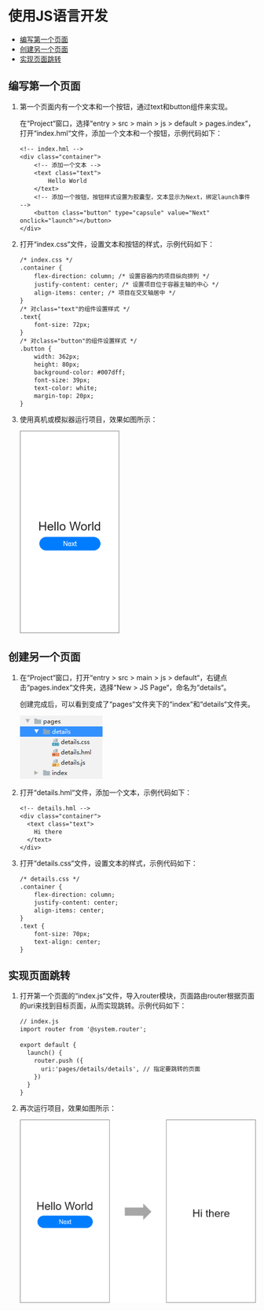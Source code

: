 # 使用JS语言开发<a name="ZH-CN_TOPIC_0000001064805858"></a>

-   [编写第一个页面](#section17436202895811)
-   [创建另一个页面](#section944219415598)
-   [实现页面跳转](#section126857614017)

## 编写第一个页面<a name="section17436202895811"></a>

1.  第一个页面内有一个文本和一个按钮，通过text和button组件来实现。

    在“Project“窗口，选择“entry \> src \> main  \>  js  \>  default  \>  pages.index“，打开“index.hml“文件，添加一个文本和一个按钮，示例代码如下：

    ```
    <!-- index.hml -->
    <div class="container">
        <!-- 添加一个文本 -->
        <text class="text">
            Hello World
        </text>
        <!-- 添加一个按钮，按钮样式设置为胶囊型，文本显示为Next，绑定launch事件 -->
        <button class="button" type="capsule" value="Next" onclick="launch"></button>
    </div>
    ```

2.  打开“index.css“文件，设置文本和按钮的样式，示例代码如下：

    ```
    /* index.css */
    .container {
        flex-direction: column; /* 设置容器内的项目纵向排列 */
        justify-content: center; /* 设置项目位于容器主轴的中心 */
        align-items: center; /* 项目在交叉轴居中 */
    }
    /* 对class="text"的组件设置样式 */
    .text{
        font-size: 72px;
    }
    /* 对class="button"的组件设置样式 */
    .button {
        width: 362px;
        height: 80px;
        background-color: #007dff;
        font-size: 39px;
        text-color: white;
        margin-top: 20px;
    }
    ```

3.  使用真机或模拟器运行项目，效果如图所示：

    ![](figures/1.png)


## 创建另一个页面<a name="section944219415598"></a>

1.  在“Project“窗口，打开“entry \> src \> main  \>  js  \>  default“，右键点击“pages.index“文件夹，选择“New  \>  JS Page“，命名为“details“。

    创建完成后，可以看到变成了“pages“文件夹下的“index“和“details“文件夹。

    ![](figures/项目列表.png)

2.  打开“details.hml“文件，添加一个文本，示例代码如下：

    ```
    <!-- details.hml -->
    <div class="container">
      <text class="text">
        Hi there
      </text>
    </div>
    ```

3.  打开“details.css“文件，设置文本的样式，示例代码如下：

    ```
    /* details.css */
    .container {
        flex-direction: column;
        justify-content: center;
        align-items: center;
    }
    .text {
        font-size: 70px;
        text-align: center;
    }
    ```


## 实现页面跳转<a name="section126857614017"></a>

1.  打开第一个页面的“index.js“文件，导入router模块，页面路由router根据页面的uri来找到目标页面，从而实现跳转。示例代码如下：

    ```
    // index.js
    import router from '@system.router';
    
    export default {
      launch() {
        router.push ({
          uri:'pages/details/details', // 指定要跳转的页面
        })
      }
    }
    ```

2.  再次运行项目，效果如图所示：

    ![](figures/2.png)


